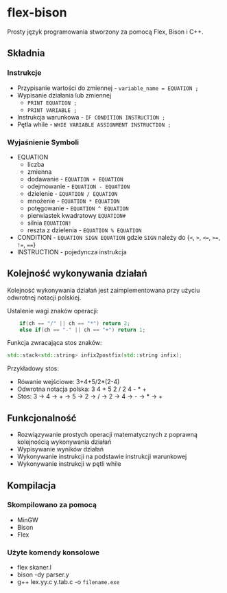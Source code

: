 # flex-bison

Prosty język programowania stworzony za pomocą Flex, Bison i C++.

## Składnia

### Instrukcje

- Przypisanie wartości do zmiennej - `variable_name = EQUATION ;`
- Wypisanie działania lub zmiennej 
  - `PRINT EQUATION ;`
  - `PRINT VARIABLE ;`
- Instrukcja warunkowa - `IF CONDITION INSTRUCTION ;`
- Pętla while - `WHIE VARIABLE ASSIGNMENT INSTRUCTION ;`

### Wyjaśnienie Symboli

- EQUATION
  - liczba
  - zmienna
  - dodawanie - `EQUATION + EQUATION`
  - odejmowanie - `EQUATION - EQUATION`
  - dzielenie - `EQUATION / EQUATION`
  - mnożenie - `EQUATION * EQUATION`
  - potęgowanie - `EQUATION ^ EQUATION`
  - pierwiastek kwadratowy `EQUATION#`
  - silnia `EQUATION!`
  - reszta z dzielenia - `EQUATION % EQUATION`
- CONDITION - `EQUATION SIGN EQUATION` gdzie `SIGN` należy do {`<`, `>`, `<=`, `>=`, `!=`, `==`}
- INSTRUCTION - pojedyncza instrukcja

## Kolejność wykonywania działań

Kolejność wykonywania działań jest zaimplementowana przy użyciu odwrotnej notacji polskiej.

Ustalenie wagi znaków operacji:
```c++
    if(ch == "/" || ch == "*") return 2;
    else if(ch == "-" || ch == "+") return 1;
```
Funkcja zwracająca stos znaków:
```c++
std::stack<std::string> infix2postfix(std::string infix);
```
Przykładowy stos:
 - Rówanie wejściowe: 3+4+5/2*(2-4)
 - Odwrotna notacja polska: 3 4 + 5 2 / 2 4 - * +
 - Stos: 3 -> 4 -> + -> 5 -> 2 -> / -> 2 -> 4 -> - -> * -> +

## Funkcjonalność
 
 - Rozwiązywanie prostych operacji matematycznych z poprawną kolejnością wykonywania działań
 - Wypisywanie wyników działań
 - Wykonywanie instrukcji na podstawie instrukcji warunkowej
 - Wykonywanie instrukcji w pętli while
 
## Kompilacja

### Skompilowano za pomocą
* MinGW
* Bison
* Flex

### Użyte komendy konsolowe
* flex skaner.l
* bison -dy parser.y
* g++ lex.yy.c y.tab.c -o `filename.exe`
